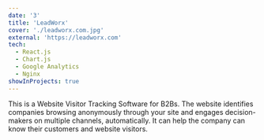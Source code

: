 ```yaml
---
date: '3'
title: 'LeadWorx'
cover: './leadworx.com.jpg'
external: 'https://leadworx.com'
tech:
  - React.js
  - Chart.js
  - Google Analytics
  - Nginx
showInProjects: true
---
```


This is a Website Visitor Tracking Software for B2Bs. The website identifies companies browsing anonymously through your site and engages decision-makers on multiple channels, automatically. It can help the company can know their customers and website visitors.